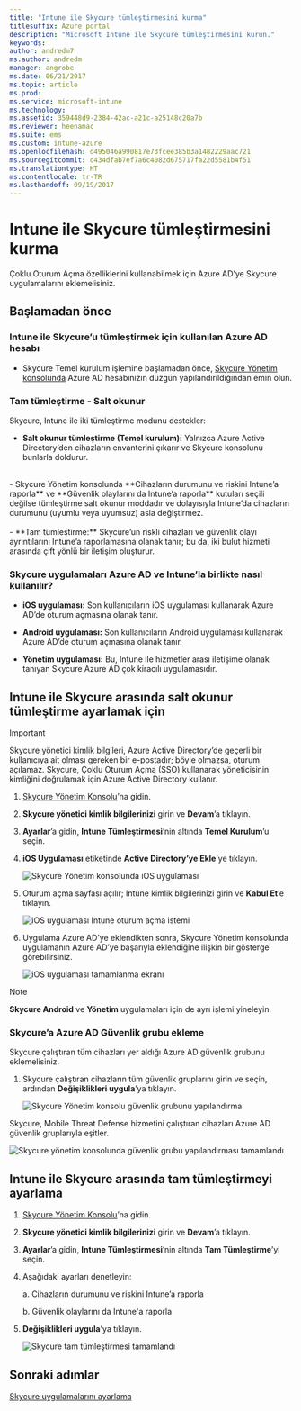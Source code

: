 ```yaml
---
title: "Intune ile Skycure tümleştirmesini kurma"
titlesuffix: Azure portal
description: "Microsoft Intune ile Skycure tümleştirmesini kurun."
keywords: 
author: andredm7
ms.author: andredm
manager: angrobe
ms.date: 06/21/2017
ms.topic: article
ms.prod: 
ms.service: microsoft-intune
ms.technology: 
ms.assetid: 359448d9-2384-42ac-a21c-a25148c20a7b
ms.reviewer: heenamac
ms.suite: ems
ms.custom: intune-azure
ms.openlocfilehash: d495046a990817e73fcee385b3a1482229aac721
ms.sourcegitcommit: d434dfab7ef7a6c4082d675717fa22d5581b4f51
ms.translationtype: HT
ms.contentlocale: tr-TR
ms.lasthandoff: 09/19/2017
---
```

# <a name="set-up-the-skycure-integration-with-intune"></a>Intune ile Skycure tümleştirmesini kurma

Çoklu Oturum Açma özelliklerini kullanabilmek için Azure AD’ye Skycure uygulamalarını eklemelisiniz.

## <a name="before-you-begin"></a>Başlamadan önce

### <a name="azure-ad-account-used-to-integrate-intune-and-skycure"></a>Intune ile Skycure’u tümleştirmek için kullanılan Azure AD hesabı

-   Skycure Temel kurulum işlemine başlamadan önce, [Skycure Yönetim konsolunda](https://aad.skycure.com) Azure AD hesabınızın düzgün yapılandırıldığından emin olun.

### <a name="full-integration-vs-read-only"></a>Tam tümleştirme - Salt okunur

Skycure, Intune ile iki tümleştirme modunu destekler:

-   **Salt okunur tümleştirme (Temel kurulum):** Yalnızca Azure Active Directory’den cihazların envanterini çıkarır ve Skycure konsolunu bunlarla doldurur.
<br>
    -   Skycure Yönetim konsolunda **Cihazların durumunu ve riskini Intune’a raporla** ve **Güvenlik olaylarını da Intune’a raporla** kutuları seçili değilse tümleştirme salt okunur moddadır ve dolayısıyla Intune’da cihazların durumunu (uyumlu veya uyumsuz) asla değiştirmez.
<br></br>
-   **Tam tümleştirme:** Skycure’un riskli cihazları ve güvenlik olayı ayrıntılarını Intune’a raporlamasına olanak tanır; bu da, iki bulut hizmeti arasında çift yönlü bir iletişim oluşturur.

### <a name="how-the-skycure-apps-are-used-with-azure-ad-and-intune"></a>Skycure uygulamaları Azure AD ve Intune’la birlikte nasıl kullanılır?

-   **iOS uygulaması:** Son kullanıcıların iOS uygulaması kullanarak Azure AD’de oturum açmasına olanak tanır.

-   **Android uygulaması:** Son kullanıcıların Android uygulaması kullanarak Azure AD’de oturum açmasına olanak tanır.

-   **Yönetim uygulaması:** Bu, Intune ile hizmetler arası iletişime olanak tanıyan Skycure Azure AD çok kiracılı uygulamasıdır.

## <a name="to-set-up-the-read-only-integration-between-intune-and-skycure"></a>Intune ile Skycure arasında salt okunur tümleştirme ayarlamak için

> [!IMPORTANT]
> Skycure yönetici kimlik bilgileri, Azure Active Directory’de geçerli bir kullanıcıya ait olması gereken bir e-postadır; böyle olmazsa, oturum açılamaz. Skycure, Çoklu Oturum Açma (SSO) kullanarak yöneticisinin kimliğini doğrulamak için Azure Active Directory kullanır.

1.  [Skycure Yönetim Konsolu](https://aad.skycure.com)’na gidin.

2.  **Skycure yönetici kimlik bilgilerinizi** girin ve **Devam**’a tıklayın.

3.  **Ayarlar**’a gidin, **Intune Tümleştirmesi**’nin altında **Temel Kurulum**’u seçin.

4.  **iOS Uygulaması** etiketinde **Active Directory’ye Ekle**’ye tıklayın.

    ![Skycure Yönetim konsolunda iOS uygulaması](./media/skycure-setup-1.png)

5.  Oturum açma sayfası açılır; Intune kimlik bilgilerinizi girin ve **Kabul Et**’e tıklayın.

    ![iOS uygulaması Intune oturum açma istemi](./media/skycure-setup-2.png)

6.  Uygulama Azure AD’ye eklendikten sonra, Skycure Yönetim konsolunda uygulamanın Azure AD’ye başarıyla eklendiğine ilişkin bir gösterge görebilirsiniz.

    ![iOS uygulaması tamamlanma ekranı](./media/skycure-setup-3.png)

> [!NOTE]
> **Skycure Android** ve **Yönetim** uygulamaları için de ayrı işlemi yineleyin.

### <a name="add-an-azure-ad-security-group-into-skycure"></a>Skycure’a Azure AD Güvenlik grubu ekleme

Skycure çalıştıran tüm cihazları yer aldığı Azure AD güvenlik grubunu eklemelisiniz.

1.  Skycure çalıştıran cihazların tüm güvenlik gruplarını girin ve seçin, ardından **Değişiklikleri uygula**’ya tıklayın.

    ![Skycure Yönetim konsolu güvenlik grubunu yapılandırma](./media/skycure-setup-4.png)

Skycure, Mobile Threat Defense hizmetini çalıştıran cihazları Azure AD güvenlik gruplarıyla eşitler.

![Skycure yönetim konsolunda güvenlik grubu yapılandırması tamamlandı](./media/skycure-setup-5.png)

## <a name="set-up-the-full-integration-between-intune-and-skycure"></a>Intune ile Skycure arasında tam tümleştirmeyi ayarlama

1.  [Skycure Yönetim Konsolu](https://aad.skycure.com)’na gidin.

2.  **Skycure yönetici kimlik bilgilerinizi** girin ve **Devam**’a tıklayın.

3.  **Ayarlar**’a gidin, **Intune Tümleştirmesi**’nin altında **Tam Tümleştirme**’yi seçin.

4.  Aşağıdaki ayarları denetleyin:

    a.  Cihazların durumunu ve riskini Intune’a raporla

    b.  Güvenlik olaylarını da Intune'a raporla

5.  **Değişiklikleri uygula**’ya tıklayın.

    ![Skycure tam tümleştirmesi tamamlandı](./media/skycure-setup-6.png)

## <a name="next-steps"></a>Sonraki adımlar

[Skycure uygulamalarını ayarlama](mtd-apps-ios-app-configuration-policy-add-assign.md)
